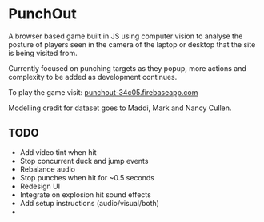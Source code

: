 # PunchOut

A browser based game built in JS using computer vision to analyse the posture of players seen in the camera of the laptop or desktop that the site is being visited from. 

Currently focused on punching targets as they popup, more actions and complexity to be added as development continues.

To play the game visit: [punchout-34c05.firebaseapp.com](https://punchout-34c05.firebaseapp.com/)

Modelling credit for dataset goes to Maddi, Mark and Nancy Cullen.

## TODO
* Add video tint when hit
* Stop concurrent duck and jump events
* Rebalance audio
* Stop punches when hit for ~0.5 seconds
* Redesign UI
* Integrate on explosion hit sound effects
* Add setup instructions (audio/visual/both)
* 